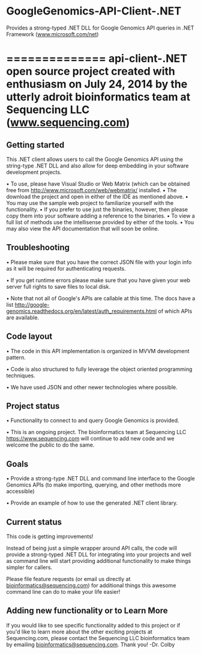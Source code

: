 GoogleGenomics-API-Client-.NET
==============================

Provides a strong-typed .NET DLL for Google Genomics API queries in .NET Framework (www.microsoft.com/net)

==============
api-client-.NET open source project created with enthusiasm on July 24, 2014 by the 
utterly adroit bioinformatics team at Sequencing LLC (www.sequencing.com)
==============

Getting started
---------------

This .NET client allows users to call the Google Genomics API using the string-type .NET DLL 
and also allow for deep embedding in your software development projects.

•	To use, please have Visual Studio or Web Matrix (which can be obtained free from 
http://www.microsoft.com/web/webmatrix/ installed.
•	The download the project and open in either of the IDE as mentioned above.
•	You may use the sample web project to familiarize yourself with the functionality.
•	If you prefer to use just the binaries, however, then please copy them into your software 
adding a reference to the binaries.
•	To view a full list of methods use the intellisense provided by either of the tools.
•	You may also view the API documentation that will soon be online.

Troubleshooting
---------------
    
•	Please make sure that you have the correct JSON file with your login info as it 
will be required for authenticating requests.

•	If you get runtime errors please make sure that you have given your web server 
full rights to save files to local disk.

•	Note that not all of Google's APIs are callable at this time. The docs have a list 
<http://google-genomics.readthedocs.org/en/latest/auth_requirements.html> of which APIs are available.


Code layout
---------------

•	The code in this API implementation is organized in MVVM development pattern.

•	Code is also structured to fully leverage the object oriented programming techniques.

•	We have used JSON and other newer technologies where possible.

Project status
---------------

•	Functionality to connect to and query Google Genomics is provided.

•	This is an ongoing project. The bioinformatics team at Sequencing LLC <https://www.sequencing.com> 
will continue to add new code and we welcome the public to do the same.

Goals
---------------

•	Provide a strong-type .NET DLL and command line interface to the Google Genomics APIs 
(to make importing, querying, and other methods more accessible)

•	Provide an example of how to use the generated .NET client library.

Current status
---------------

This code is getting improvements!

Instead of being just a simple wrapper around API calls, the code will provide a strong-typed .NET DLL 
for integrating into your projects and well as command line will start providing additional functionality 
to make things simpler for callers. 

Please file feature requests (or email us directly at bioinformatics@sequencing.com) for additional things 
this awesome command line can do to make your life easier!

Adding new functionality or to Learn More
---------------

If you would like to see specific functionality added to this project or if you'd like to learn more 
about the other exciting projects at Sequencing.com, please contact the Sequencing LLC bioinformatics team 
by emailing bioinformatics@sequencing.com. Thank you! -Dr. Colby
